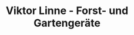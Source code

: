 ---
title: "Viktor Linne - Forst- und Gartengeräte"
url: /attendorn/viktor-linne-forst-und-gartengeraete/
shop: Eisenwaren
---